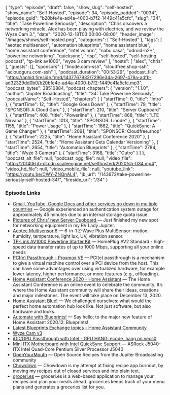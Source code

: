 {
  "type": "episode",
  "draft": false,
  "show_slug": "self-hosted",
  "show_name": "Self-Hosted",
  "episode": 34,
  "episode_padded": "0034",
  "episode_guid": "b20bfe4e-ad4a-4000-b7f2-1449c41a5cfc",
  "slug": "34",
  "title": "Take Powerline Seriously",
  "description": "Chris discovers a networking miracle, Alex has been playing with electrics, and we review the Wyze Cam 3.",
  "date": "2020-12-18T03:00:00-08:00",
  "header_image": "/images/shows/self-hosted.png",
  "categories": [
    "Self-Hosted"
  ],
  "tags": [
    "aeotec multisensor",
    "automation blueprints",
    "home assistant blue",
    "home assistant conference",
    "intel vs arm",
    "nabu casa",
    "odroid-n2+",
    "powerline networking",
    "quicksync",
    "rtsp",
    "self-hosted",
    "self-hosting podcast",
    "tp-link av1000",
    "wyze 3 cam review"
  ],
  "hosts": [
    "alex",
    "chris"
  ],
  "guests": [],
  "sponsors": [
    "linode.com-ssh",
    "cloudfree.shop-ssh",
    "acloudguru.com-ssh"
  ],
  "podcast_duration": "00:53:29",
  "podcast_file": "https://aphid.fireside.fm/d/1437767933/7296e34a-2697-479a-adfb-ad32329dd0b0/b20bfe4e-ad4a-4000-b7f2-1449c41a5cfc.mp3",
  "podcast_bytes": 38510884,
  "podcast_chapters": {
    "version": "1.1.0",
    "author": "Jupiter Broadcasting",
    "title": "34: Take Powerline Seriously",
    "podcastName": "Self-Hosted",
    "chapters": [
      {
        "startTime": 0,
        "title": "Intro"
      },
      {
        "startTime": 12,
        "title": "Google Goes Down"
      },
      {
        "startTime": 79,
        "title": "SPONSOR: A Cloud Guru"
      },
      {
        "startTime": 210,
        "title": "Server Cupboard"
      },
      {
        "startTime": 408,
        "title": "Powerline"
      },
      {
        "startTime": 868,
        "title": "LTE Nirvana"
      },
      {
        "startTime": 1013,
        "title": "SPONSOR: Linode"
      },
      {
        "startTime": 1155,
        "title": "Power Usage"
      },
      {
        "startTime": 1662,
        "title": "QuickSync: A Game Changer"
      },
      {
        "startTime": 2091,
        "title": "SPONSOR: Cloudfree.shop"
      },
      {
        "startTime": 2225,
        "title": "Home Assistant Conference 2020"
      },
      {
        "startTime": 2524,
        "title": "Home Assistant Gets Calendar Versioning"
      },
      {
        "startTime": 2654,
        "title": "Automation Blueprints"
      },
      {
        "startTime": 2784,
        "title": "Wyze 3 Camera"
      },
      {
        "startTime": 3168,
        "title": "Outro"
      }
    ]
  },
  "podcast_alt_file": null,
  "podcast_ogg_file": null,
  "video_file": "http://201406.jb-dl.cdn.scaleengine.net/selfhosted/2020/sh-034.mp4",
  "video_hd_file": null,
  "video_mobile_file": null,
  "youtube_link": "https://youtu.be/CWY-ZNQnAL4",
  "jb_url": "/143672/take-powerline-seriously-self-hosted-34/",
  "fireside_url": "/34"
}


### Episode Links

  * [Gmail, YouTube, Google Docs and other services go down in multiple countries](https://techcrunch.com/2020/12/14/gmail-youtube-google-docs-and-other-services-go-down-simultaneously-in-multiple-countries/ "Gmail, YouTube, Google Docs and other services go down in multiple countries") — Google experienced an authentication system outage for approximately 45 minutes due to an internal storage quota issue. 
  * [Pictures of Chris' new Server Cupboard ](https://www.instagram.com/p/CIJ6qQDpBkw/ "Pictures of Chris' new Server Cupboard ") — Just finished my new spot for networking equipment in my RV Lady Jupiter.
  * [Aeotec Multisensor 6](https://www.amazon.com/gp/product/B0151Z8ZQY/ref=ppx_yo_dt_b_asin_title_o06_s00?ie=UTF8&psc=1 "Aeotec Multisensor 6") — 6-in-1 Z-Wave Plus MultiSensor: motion, humidity, temperature, light lux, UV, vibration sensor.
  * [TP-Link AV1000 Powerline Starter Kit](https://www.amazon.com/gp/product/B084CZMYNM/ref=ppx_yo_dt_b_asin_title_o04_s00?ie=UTF8&psc=1 "TP-Link AV1000 Powerline Starter Kit") — HomePlug AV2 Standard - high-speed data transfer rates of up to 1000 Mbps, supporting all your online needs
  * [PCI(e) Passthrough - Proxmox VE](https://pve.proxmox.com/wiki/PCI\(e\)_Passthrough "PCI\(e\) Passthrough - Proxmox VE") — PCI(e) passthrough is a mechanism to give a virtual machine control over a PCI device from the host. This can have some advantages over using virtualized hardware, for example lower latency, higher performance, or more features (e.g., offloading).
  * [Home Assistant Conference 2020 - Home Assistant](https://www.home-assistant.io/conference "Home Assistant Conference 2020 - Home Assistant") — The Home Assistant Conference is an online event to celebrate the community. It’s where the Home Assistant community will share their ideas, creations and major milestones. The event will take place on December 13, 2020.
  * [Home Assistant Blue!](https://www.home-assistant.io/blue/ "Home Assistant Blue!") — We challenged ourselves: what would the perfect home automation hub look like. Not just software, but also hardware and looks.
  * [Automate with Blueprints!](https://www.home-assistant.io/blog/2020/12/13/release-202012/#blueprints "Automate with Blueprints!") — Say hello; to the major new feature of Home Assistant 2020.12: Blueprints!
  * [Latest Blueprints Exchange topics - Home Assistant Community](https://community.home-assistant.io/c/blueprints-exchange/53 "Latest Blueprints Exchange topics - Home Assistant Community")
  * [Wyze Cam v3](https://wyze.com/wyze-cam-v3.html "Wyze Cam v3")
  * [iGD/GPU Passthrough with Intel - GPU HANG: ecode, hang on vecs0](https://forum.proxmox.com/threads/igd-gpu-passthrough-with-intel-gpu-hang-ecode-hang-on-vecs0.70153/ "iGD/GPU Passthrough with Intel - GPU HANG: ecode, hang on vecs0")
  * [Mini ITX Motherboard with Intel QuickSync Support](https://www.newegg.com/asrock-j5040-itx-mini-itx/p/N82E16813157967?Description=j5040%20itx&cm_re=j5040_itx-_-13-157-967-_-Product "Mini ITX Motherboard with Intel QuickSync Support") — ASRock J5040-ITX Intel Quad-Core Pentium Silver Processor J5040 
  * [OpenYourMouth](https://github.com/rikai/OpenYourMouth "OpenYourMouth") — Open Source Recipes from the Jupiter Broadcasting community
  * [Chowdown](https://chowdown.io/ "Chowdown") — Chowdown is my attempt at fixing recipe app burnout, by moving my recipes out of closed services and into plain text.
  * [groceri.es](https://groceri.es/ "groceri.es") — groceri.es is a web-based application to manage your recipes and plan your meals ahead. groceri.es keeps track of your menu plans and generates a groceries list for you.


